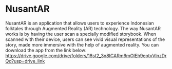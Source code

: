 # NusantAR
NusantAR is an application that allows users to experience Indonesian folktales through Augmented Reality (AR) technology. The way NusantAR works is by having the user scan a specially modified storybook. When scanned with their device, users can see vivid visual representations of the story, made more immersive with the help of augmented reality.
You can download the app from the link below:
https://drive.google.com/drive/folders/18st2_3n8ICARm6mOlEh9eptvVlnzDrQd?usp=drive_link
